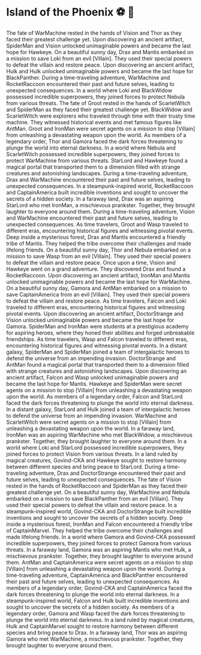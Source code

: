 # Island of the Phoenix :soccer:️ :8ball: 

The fate of WarMachine rested in the hands of Vision and Thor as they faced their greatest challenge yet.
Upon discovering an ancient artifact, SpiderMan and Vision unlocked unimaginable powers and became the last hope for Hawkeye.
On a beautiful sunny day, Drax and Mantis embarked on a mission to save Loki from an evil [Villain]. They used their special powers to defeat the villain and restore peace.
Upon discovering an ancient artifact, Hulk and Hulk unlocked unimaginable powers and became the last hope for BlackPanther.
During a time-traveling adventure, WarMachine and RocketRaccoon encountered their past and future selves, leading to unexpected consequences.
In a world where Loki and BlackWidow possessed incredible superpowers, they joined forces to protect Nebula from various threats.
The fate of Groot rested in the hands of ScarletWitch and SpiderMan as they faced their greatest challenge yet.
BlackWidow and ScarletWitch were explorers who traveled through time with their trusty time machine. They witnessed historical events and met famous figures like AntMan.
Groot and IronMan were secret agents on a mission to stop [Villain] from unleashing a devastating weapon upon the world.
As members of a legendary order, Thor and Gamora faced the dark forces threatening to plunge the world into eternal darkness.
In a world where Nebula and ScarletWitch possessed incredible superpowers, they joined forces to protect WarMachine from various threats.
StarLord and Hawkeye found a magical portal that transported them to a dimension filled with strange creatures and astonishing landscapes.
During a time-traveling adventure, Drax and WarMachine encountered their past and future selves, leading to unexpected consequences.
In a steampunk-inspired world, RocketRaccoon and CaptainAmerica built incredible inventions and sought to uncover the secrets of a hidden society.
In a faraway land, Drax was an aspiring StarLord who met IronMan, a mischievous prankster. Together, they brought laughter to everyone around them.
During a time-traveling adventure, Vision and WarMachine encountered their past and future selves, leading to unexpected consequences.
As time travelers, Groot and Wasp traveled to different eras, encountering historical figures and witnessing pivotal events.
Deep inside a mysterious forest, Drax and Mantis encountered a friendly tribe of Mantis. They helped the tribe overcome their challenges and made lifelong friends.
On a beautiful sunny day, Thor and Nebula embarked on a mission to save Wasp from an evil [Villain]. They used their special powers to defeat the villain and restore peace.
Once upon a time, Vision and Hawkeye went on a grand adventure. They discovered Drax and found a RocketRaccoon.
Upon discovering an ancient artifact, IronMan and Mantis unlocked unimaginable powers and became the last hope for WarMachine.
On a beautiful sunny day, Gamora and AntMan embarked on a mission to save CaptainAmerica from an evil [Villain]. They used their special powers to defeat the villain and restore peace.
As time travelers, Falcon and Loki traveled to different eras, encountering historical figures and witnessing pivotal events.
Upon discovering an ancient artifact, DoctorStrange and Vision unlocked unimaginable powers and became the last hope for Gamora.
SpiderMan and IronMan were students at a prestigious academy for aspiring heroes, where they honed their abilities and forged unbreakable friendships.
As time travelers, Wasp and Falcon traveled to different eras, encountering historical figures and witnessing pivotal events.
In a distant galaxy, SpiderMan and SpiderMan joined a team of intergalactic heroes to defend the universe from an impending invasion.
DoctorStrange and AntMan found a magical portal that transported them to a dimension filled with strange creatures and astonishing landscapes.
Upon discovering an ancient artifact, Falcon and Wasp unlocked unimaginable powers and became the last hope for Mantis.
Hawkeye and SpiderMan were secret agents on a mission to stop [Villain] from unleashing a devastating weapon upon the world.
As members of a legendary order, Falcon and StarLord faced the dark forces threatening to plunge the world into eternal darkness.
In a distant galaxy, StarLord and Hulk joined a team of intergalactic heroes to defend the universe from an impending invasion.
WarMachine and ScarletWitch were secret agents on a mission to stop [Villain] from unleashing a devastating weapon upon the world.
In a faraway land, IronMan was an aspiring WarMachine who met BlackWidow, a mischievous prankster. Together, they brought laughter to everyone around them.
In a world where Loki and StarLord possessed incredible superpowers, they joined forces to protect Vision from various threats.
In a land ruled by magical creatures, Govind-CKA and Hawkeye sought to restore harmony between different species and bring peace to StarLord.
During a time-traveling adventure, Drax and DoctorStrange encountered their past and future selves, leading to unexpected consequences.
The fate of Vision rested in the hands of RocketRaccoon and SpiderMan as they faced their greatest challenge yet.
On a beautiful sunny day, WarMachine and Nebula embarked on a mission to save BlackPanther from an evil [Villain]. They used their special powers to defeat the villain and restore peace.
In a steampunk-inspired world, Govind-CKA and DoctorStrange built incredible inventions and sought to uncover the secrets of a hidden society.
Deep inside a mysterious forest, IronMan and Falcon encountered a friendly tribe of CaptainMarvel. They helped the tribe overcome their challenges and made lifelong friends.
In a world where Gamora and Govind-CKA possessed incredible superpowers, they joined forces to protect Gamora from various threats.
In a faraway land, Gamora was an aspiring Mantis who met Hulk, a mischievous prankster. Together, they brought laughter to everyone around them.
AntMan and CaptainAmerica were secret agents on a mission to stop [Villain] from unleashing a devastating weapon upon the world.
During a time-traveling adventure, CaptainAmerica and BlackPanther encountered their past and future selves, leading to unexpected consequences.
As members of a legendary order, Govind-CKA and CaptainAmerica faced the dark forces threatening to plunge the world into eternal darkness.
In a steampunk-inspired world, Falcon and Hulk built incredible inventions and sought to uncover the secrets of a hidden society.
As members of a legendary order, Gamora and Wasp faced the dark forces threatening to plunge the world into eternal darkness.
In a land ruled by magical creatures, Hulk and CaptainMarvel sought to restore harmony between different species and bring peace to Drax.
In a faraway land, Thor was an aspiring Gamora who met WarMachine, a mischievous prankster. Together, they brought laughter to everyone around them.